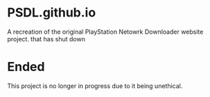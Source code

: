 # PSDL.github.io
A recreation of the original PlayStation Netowrk Downloader website project. that has shut down 

# Ended
This project is no longer in progress due to it being unethical.
